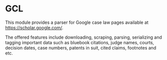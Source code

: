 # GCL

This module provides a parser for Google case law pages available at https://scholar.google.com/.

The offered features include downloading, scraping, parsing, serializing
and tagging important data such as bluebook citations, judge names, courts,
decision dates, case numbers, patents in suit, cited claims, footnotes and etc.
